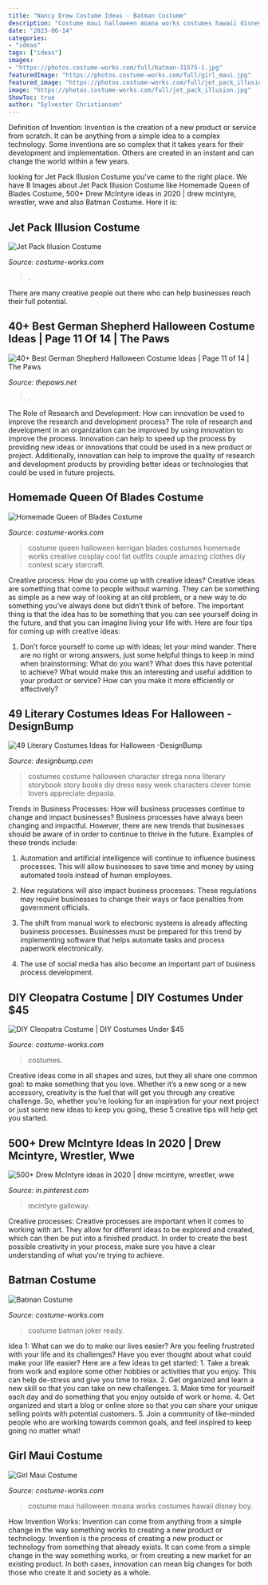 ```yaml
---
title: "Nancy Drew Costume Ideas - Batman Costume"
description: "Costume maui halloween moana works costumes hawaii disney boy"
date: "2023-06-14"
categories:
- "ideas"
tags: ["ideas"]
images:
- "https://photos.costume-works.com/full/batman-31575-1.jpg"
featuredImage: "https://photos.costume-works.com/full/girl_maui.jpg"
featured_image: "https://photos.costume-works.com/full/jet_pack_illusion.jpg"
image: "https://photos.costume-works.com/full/jet_pack_illusion.jpg"
ShowToc: true
author: "Sylvester Christiansen"
---
```



Definition of Invention:
Invention is the creation of a new product or service from scratch. It can be anything from a simple idea to a complex technology. Some inventions are so complex that it takes years for their development and implementation. Others are created in an instant and can change the world within a few years.

	

		
looking for Jet Pack Illusion Costume you've came to the right place. We have 8 Images about Jet Pack Illusion Costume like Homemade Queen of Blades Costume, 500+ Drew McIntyre ideas in 2020 | drew mcintyre, wrestler, wwe and also Batman Costume. Here it is:
		
    
## Jet Pack Illusion Costume

<img loading=lazy src="https://photos.costume-works.com/full/jet_pack_illusion.jpg" onerror="this.onerror=null;this.src='https://tse3.mm.bing.net/th?id=OIP.UpVWsIZbNOhuTLbRLtzTAgHaLH&amp;pid=15.1';" alt="Jet Pack Illusion Costume">

_Source: costume-works.com_

>. 

	

There are many creative people out there who can help businesses reach their full potential.

    
## 40+ Best German Shepherd Halloween Costume Ideas | Page 11 Of 14 | The Paws

<img loading=lazy src="https://www.thepaws.net/wp-content/uploads/2018/08/german-shepherd-dog-GSD-halloween-costume-4.jpg" onerror="this.onerror=null;this.src='https://tse3.mm.bing.net/th?id=OIP.toroK5p4mJs8isgBtTgg6AHaHD&amp;pid=15.1';" alt="40+ Best German Shepherd Halloween Costume Ideas | Page 11 of 14 | The Paws">

_Source: thepaws.net_

>. 

	

The Role of Research and Development: How can innovation be used to improve the research and development process?
The role of research and development in an organization can be improved by using innovation to improve the process. Innovation can help to speed up the process by providing new ideas or innovations that could be used in a new product or project. Additionally, innovation can help to improve the quality of research and development products by providing better ideas or technologies that could be used in future projects.

    
## Homemade Queen Of Blades Costume

<img loading=lazy src="https://photos.costume-works.com/full/kerrigan_queen_of_blades.jpg" onerror="this.onerror=null;this.src='https://tse4.mm.bing.net/th?id=OIP.CoRUqYRs1xFnw6Hf6ot8cgHaN4&amp;pid=15.1';" alt="Homemade Queen of Blades Costume">

_Source: costume-works.com_

>costume queen halloween kerrigan blades costumes homemade works creative cosplay cool fat outfits couple amazing clothes diy contest scary starcraft. 

	

Creative process: How do you come up with creative ideas?
Creative ideas are something that come to people without warning. They can be something as simple as a new way of looking at an old problem, or a new way to do something you’ve always done but didn’t think of before. The important thing is that the idea has to be something that you can see yourself doing in the future, and that you can imagine living your life with. Here are four tips for coming up with creative ideas: 
1. Don’t force yourself to come up with ideas; let your mind wander. There are no right or wrong answers, just some helpful things to keep in mind when brainstorming: What do you want? What does this have potential to achieve? What would make this an interesting and useful addition to your product or service? How can you make it more efficiently or effectively? 


    
## 49 Literary Costumes Ideas For Halloween -DesignBump

<img loading=lazy src="https://cdn.designbump.com/wp-content/uploads/2015/09/enhanced-12075-1443026943-1.jpg" onerror="this.onerror=null;this.src='https://tse3.mm.bing.net/th?id=OIP.TC_knGyFRKSgRD6Bs50QxQHaKZ&amp;pid=15.1';" alt="49 Literary Costumes Ideas for Halloween -DesignBump">

_Source: designbump.com_

>costumes costume halloween character strega nona literary storybook story books diy dress easy week characters clever tomie lovers appreciate depaola. 

	

Trends in Business Processes: How will business processes continue to change and impact businesses?
Business processes have always been changing and impactful. However, there are new trends that businesses should be aware of in order to continue to thrive in the future. Examples of these trends include:
1. Automation and artificial intelligence will continue to influence business processes. This will allow businesses to save time and money by using automated tools instead of human employees.

2. New regulations will also impact business processes. These regulations may require businesses to change their ways or face penalties from government officials.

3. The shift from manual work to electronic systems is already affecting business processes. Businesses must be prepared for this trend by implementing software that helps automate tasks and process paperwork electronically.

4. The use of social media has also become an important part of business process development.

    
## DIY Cleopatra Costume | DIY Costumes Under $45

<img loading=lazy src="https://photos.costume-works.com/full/cleopatra41.jpg" onerror="this.onerror=null;this.src='https://tse3.mm.bing.net/th?id=OIP.qrOQpU1fueJFxZmoLDS3iwHaJ3&amp;pid=15.1';" alt="DIY Cleopatra Costume | DIY Costumes Under $45">

_Source: costume-works.com_

>costumes. 

	

Creative ideas come in all shapes and sizes, but they all share one common goal: to make something that you love. Whether it’s a new song or a new accessory, creativity is the fuel that will get you through any creative challenge. So, whether you’re looking for an inspiration for your next project or just some new ideas to keep you going, these 5 creative tips will help get you started.

    
## 500+ Drew McIntyre Ideas In 2020 | Drew Mcintyre, Wrestler, Wwe

<img loading=lazy src="https://i.pinimg.com/236x/e8/56/61/e8566198f8ba682e2eb7efeda62069bc.jpg" onerror="this.onerror=null;this.src='https://tse1.mm.bing.net/th?id=OIP.aI-aMXzopMGQh-lh8k4eQQAAAA&amp;pid=15.1';" alt="500+ Drew McIntyre ideas in 2020 | drew mcintyre, wrestler, wwe">

_Source: in.pinterest.com_

>mcintyre galloway. 

	

Creative processes:
Creative processes are important when it comes to working with art. They allow for different ideas to be explored and created, which can then be put into a finished product. In order to create the best possible creativity in your process, make sure you have a clear understanding of what you’re trying to achieve.

    
## Batman Costume

<img loading=lazy src="https://photos.costume-works.com/full/batman-31575-1.jpg" onerror="this.onerror=null;this.src='https://tse1.mm.bing.net/th?id=OIP.Xc6xVu3PTLIXZWp4rKITMQHaJ8&amp;pid=15.1';" alt="Batman Costume">

_Source: costume-works.com_

>costume batman joker ready. 

	

Idea 1: What can we do to make our lives easier?
Are you feeling frustrated with your life and its challenges? Have you ever thought about what could make your life easier? Here are a few ideas to get started: 1. Take a break from work and explore some other hobbies or activities that you enjoy. This can help de-stress and give you time to relax. 2. Get organized and learn a new skill so that you can take on new challenges. 3. Make time for yourself each day and do something that you enjoy outside of work or home. 4. Get organized and start a blog or online store so that you can share your unique selling points with potential customers. 5. Join a community of like-minded people who are working towards common goals, and feel inspired to keep going no matter what! 
    
## Girl Maui Costume

<img loading=lazy src="https://photos.costume-works.com/full/girl_maui.jpg" onerror="this.onerror=null;this.src='https://tse3.mm.bing.net/th?id=OIP.YUmh9v_mT9ozMVqvqNnKQgHaJ7&amp;pid=15.1';" alt="Girl Maui Costume">

_Source: costume-works.com_

>costume maui halloween moana works costumes hawaii disney boy. 

	

How Invention Works: Invention can come from anything from a simple change in the way something works to creating a new product or technology.
Invention is the process of creating a new product or technology from something that already exists. It can come from a simple change in the way something works, or from creating a new market for an existing product. In both cases, innovation can mean big changes for both those who create it and society as a whole.

